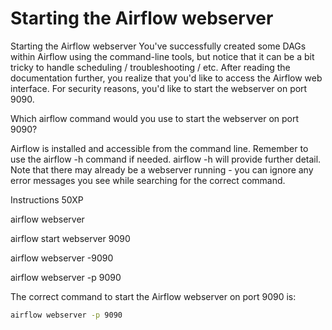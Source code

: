 # Starting the Airflow webserver

Starting the Airflow webserver
You've successfully created some DAGs within Airflow using the command-line tools, but notice that it can be a bit tricky to handle scheduling / troubleshooting / etc. After reading the documentation further, you realize that you'd like to access the Airflow web interface. For security reasons, you'd like to start the webserver on port 9090.

Which airflow command would you use to start the webserver on port 9090?

Airflow is installed and accessible from the command line. Remember to use the airflow -h command if needed. airflow <subcommand> -h will provide further detail. Note that there may already be a webserver running - you can ignore any error messages you see while searching for the correct command.

Instructions
50XP

airflow webserver

airflow start webserver 9090

airflow webserver -9090

airflow webserver -p 9090

The correct command to start the Airflow webserver on port 9090 is:

```bash
airflow webserver -p 9090
```